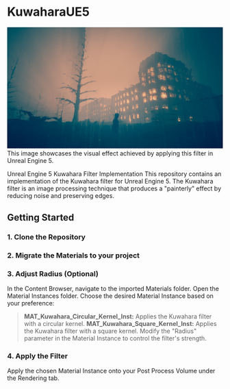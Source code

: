 # KuwaharaUE5
![This image showcases the visual effect achieved by applying this filter in Unreal Engine 5.](Kuwahara/HighresScreenshot00018.png)
This image showcases the visual effect achieved by applying this filter in Unreal Engine 5.

Unreal Engine 5 Kuwahara Filter Implementation
This repository contains an implementation of the Kuwahara filter for Unreal Engine 5. The Kuwahara filter is an image processing technique that produces a "painterly" effect by reducing noise and preserving edges.

## Getting Started
### 1. Clone the Repository

### 2. Migrate the Materials to your project

### 3. Adjust Radius (Optional)
In the Content Browser, navigate to the imported Materials folder.
Open the Material Instances folder.
Choose the desired Material Instance based on your preference:
> **MAT_Kuwahara_Circular_Kernel_Inst:** Applies the Kuwahara filter with a circular kernel.
> **MAT_Kuwahara_Square_Kernel_Inst:** Applies the Kuwahara filter with a square kernel.
Modify the "Radius" parameter in the Material Instance to control the filter's strength.

### 4. Apply the Filter
Apply the chosen Material Instance onto your Post Process Volume under the Rendering tab.

